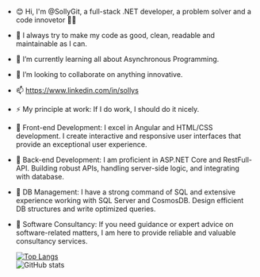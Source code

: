 - 😊 Hi, I'm @SollyGit, a full-stack .NET developer, a problem solver and a code innovetor 👨‍💻
- 👀 I always try to make my code as good, clean, readable and maintainable as I can.
- 🌱 I’m currently learning all about Asynchronous Programming.
- 💞️ I’m looking to collaborate on anything innovative.
- 📫 https://www.linkedin.com/in/sollys
- ⚡ My principle at work: If I do work, I should do it nicely.
- 🚀 Front-end Development: I excel in Angular and HTML/CSS development. I create interactive and responsive user interfaces that provide an exceptional user experience.
- 🚀 Back-end Development: I am proficient in ASP.NET Core and RestFull-API. Building robust APIs, handling server-side logic, and integrating with database.
- 🚀 DB Management: I have a strong command of SQL and extensive experience working with SQL Server and CosmosDB. Design efficient DB structures and write optimized queries.
- 👀 Software Consultancy: If you need guidance or expert advice on software-related matters, I am here to provide reliable and valuable consultancy services.

  [![Top Langs](https://github-readme-stats.vercel.app/api/top-langs/?username=sollygit&layout=compact)](https://github.com/anuraghazra/github-readme-stats)
  <br />
  ![GitHub stats](https://github-readme-stats.vercel.app/api?username=sollygit&show_icons=true)

